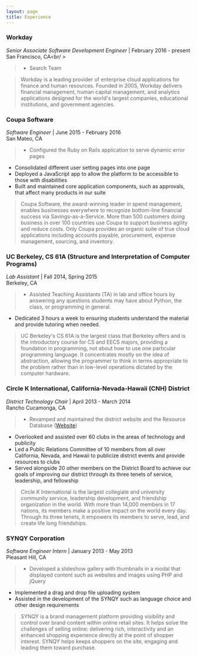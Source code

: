 ```yaml
---
layout: page
title: Experience
---
```


### Workday
*Senior Associate Software Development Engineer* | February 2016 - present<br />
San Francisco, CA<br/ >
>* Search Team

> Workday is a leading provider of enterprise cloud applications for finance and human resources. Founded in 2005, Workday delivers financial management, human capital management, and analytics applications designed for the world's largest companies, educational institutions, and government agencies.

### Coupa Software
*Software Engineer* | June 2015 - February 2016<br />
San Mateo, CA<br />

>* Configured the Ruby on Rails application to serve dynamic error pages
* Consolidated different user setting pages into one page
* Deployed a JavaScript app to allow the platform to be accessible to those with disabilities
* Built and maintained core application components, such as approvals, that affect many products in our suite

> Coupa Software, the award-winning leader in spend management, enables businesses everywhere to recognize bottom-line financial success via Savings-as-a-Service. More than 500 customers doing business in over 100 countries use Coupa to support business agility and reduce costs. Only Coupa provides an organic suite of true cloud applications including accounts payable, procurement, expense management, sourcing, and inventory.

### UC Berkeley, CS 61A (Structure and Interpretation of Computer Programs)
*Lab Assistant* | Fall 2014, Spring 2015<br />
Berkeley, CA<br />
>* Assisted Teaching Assistants (TA) in lab and office hours by answering any questions students may have about Python, the class, or programming in general. 
* Dedicated 3 hours a week to ensuring students understand the material and provide tutoring when needed.

> UC Berkeley's CS 61A is the largest class that Berkeley offers and is the introductory course for CS and EECS majors, providing a foundation in programming, not about how to use one particular programming language. It concentrates mostly on the idea of abstraction, allowing the programmer to think in terms appropriate to the problem rather than in low-level operations dictated by the computer hardware.

### Circle K International, California-Nevada-Hawaii (CNH) District
*District Technology Chair* | April 2013 - March 2014<br />
Rancho Cucamonga, CA<br />
>* Revamped and maintained the district website and the Resource Database ([Website](www.cnhcirclek.org))
* Overlooked and assisted over 60 clubs in the areas of technology and publicity
* Led a Public Relations Committee of 10 members from all over California, Nevada, and Hawaii to publicize district events and provide resources to clubs
* Served alongside 20 other members on the District Board to achieve our goals of improving our district through its three tenets of service, leadership, and fellowship

> Circle K International is the largest collegiate and university community service, leadership development, and friendship organization in the world. With more than 14,000 members in 17 nations, its members make a positive impact on the world every day. Through its three tenets, it empowers its members to serve, lead, and create life long friendships.

### SYNQY Corporation
*Software Engineer Intern* | January 2013 - May 2013<br />
Pleasant Hill, CA<br />
>* Developed a slideshow gallery with thumbnails in a modal that displayed content such as websites and images using PHP and jQuery
* Implemented a drag and drop file uploading system
* Assisted in the development of the SYNQY such as language choice and other design requirements

> SYNQY is a brand management platform providing visibility and control over brand content within online retail sites. It helps solve the challenges of selling online: delivering rich, interactivity and an enhanced shopping experience directly at the point of shopper interest. SYNQY helps keeps shoppers on the site, engaging and leading them toward purchase.
